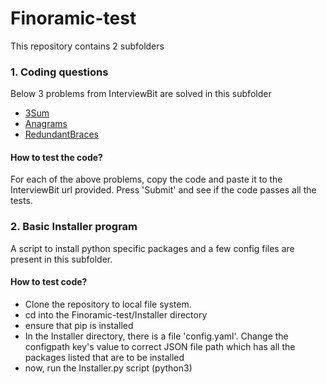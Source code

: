 # Finoramic-test

This repository contains 2 subfolders
### 1. Coding questions
Below 3 problems from InterviewBit are solved in this subfolder
- [3Sum](https://www.interviewbit.com/problems/3-sum/)
- [Anagrams](https://www.interviewbit.com/problems/anagrams/)
- [RedundantBraces](https://www.interviewbit.com/problems/redundant-braces/)
#### How to test the code?
For each of the above problems, copy the code and paste it to the InterviewBit url provided. Press 'Submit' and see if the code passes all the tests.

### 2. Basic Installer program
A script to install python specific packages and a few config files are present in this subfolder. 
#### How to test code?
- Clone the repository to local file system. 
- cd into the Finoramic-test/Installer directory
- ensure that pip is installed
- In the Installer directory, there is a file 'config.yaml'. Change the configpath key's value to correct JSON file path which has all the packages listed that are to be installed
- now, run the Installer.py script (python3)
